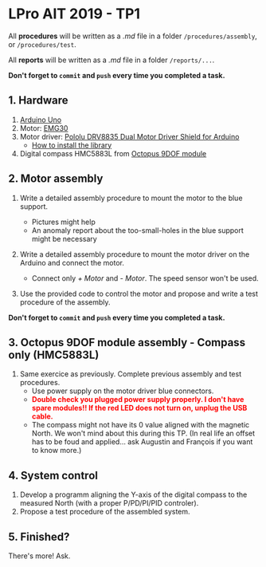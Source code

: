 # LPro AIT 2019 - TP1

All **procedures** will be written as a *.md* file in a folder `/procedures/assembly`, or `/procedures/test`.

All **reports** will be written as a *.md* file in a folder `/reports/...`.

**Don't forget to `commit` and `push` every time you completed a task.**

## 1. Hardware

1. [Arduino Uno](https://store.arduino.cc/)
2. Motor: [EMG30](https://www.gotronic.fr/art-motoreducteur-encodeur-emg30-866.htm)
3. Motor driver: [Pololu DRV8835 Dual Motor Driver Shield for Arduino](https://www.pololu.com/product/2511)
    - [How to install the library](https://github.com/pololu/drv8835-motor-shield)
4. Digital compass HMC5883L from [Octopus 9DOF module](https://www.elecfreaks.com/estore/octopus-9dof-module.html)

## 2. Motor assembly

1. Write a detailed assembly procedure to mount the motor to the blue support.
    - Pictures might help
    - An anomaly report about the too-small-holes in the blue support might be necessary

2. Write a detailed assembly procedure to mount the motor driver on the Arduino and connect the motor.
    - Connect only *+ Motor* and *- Motor*. The speed sensor won't be used.

3. Use the provided code to control the motor and propose and write a test procedure of the assembly.

**Don't forget to `commit` and `push` every time you completed a task.**

## 3. Octopus 9DOF module assembly - Compass only (HMC5883L)

1. Same exercice as previously. Complete previous assembly and test procedures.
    - Use power supply on the motor driver blue connectors.
    - <span style="color:red">**Double check you plugged power supply properly. I don't have spare modules!! If the red LED does not turn on, unplug the USB cable.**</span>
    - The compass might not have its 0 value aligned with the magnetic North. We won't mind about this during this TP. (In real life an offset has to be foud and applied... ask Augustin and François if you want to know more.)

## 4. System control

1. Develop a programm aligning the Y-axis of the digital compass to the measured North (with a proper P/PD/PI/PID controler).
2. Propose a test procedure of the assembled system.

## 5. Finished?

There's more! Ask.